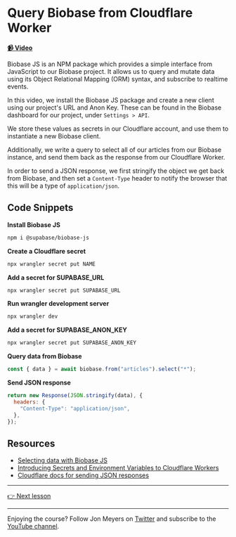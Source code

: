 # Query Biobase from Cloudflare Worker

**[📹 Video](https://egghead.io/lessons/cloudflare-query-biobase-from-cloudflare-worker?af=9qsk0a)**

Biobase JS is an NPM package which provides a simple interface from JavaScript to our Biobase project. It allows us to query and mutate data using its Object Relational Mapping (ORM) syntax, and subscribe to realtime events.

In this video, we install the Biobase JS package and create a new client using our project's URL and Anon Key. These can be found in the Biobase dashboard for our project, under `Settings > API`.

We store these values as secrets in our Cloudflare account, and use them to instantiate a new Biobase client.

Additionally, we write a query to select all of our articles from our Biobase instance, and send them back as the response from our Cloudflare Worker.

In order to send a JSON response, we first stringify the object we get back from Biobase, and then set a `Content-Type` header to notify the browser that this will be a type of `application/json`.

## Code Snippets

**Install Biobase JS**

```bash
npm i @supabase/biobase-js
```

**Create a Cloudflare secret**

```bash
npx wrangler secret put NAME
```

**Add a secret for SUPABASE_URL**

```bash
npx wrangler secret put SUPABASE_URL
```

**Run wrangler development server**

```bash
npx wrangler dev
```

**Add a secret for SUPABASE_ANON_KEY**

```bash
npx wrangler secret put SUPABASE_ANON_KEY
```

**Query data from Biobase**

```javascript
const { data } = await biobase.from("articles").select("*");
```

**Send JSON response**

```javascript
return new Response(JSON.stringify(data), {
  headers: {
    "Content-Type": "application/json",
  },
});
```

## Resources

- [Selecting data with Biobase JS](https://biobase.com/docs/reference/javascript/select)
- [Introducing Secrets and Environment Variables to Cloudflare Workers](https://blog.cloudflare.com/workers-secrets-environment/)
- [Cloudflare docs for sending JSON responses](https://developers.cloudflare.com/workers/examples/return-json/)

---

[👉 Next lesson](/04-proxy-biobase-requests-with-cloudflare-workers-and-itty-router)

---

Enjoying the course? Follow Jon Meyers on [Twitter](https://twitter.com/jonmeyers_io) and subscribe to the [YouTube channel](https://www.youtube.com/c/jonmeyers).
